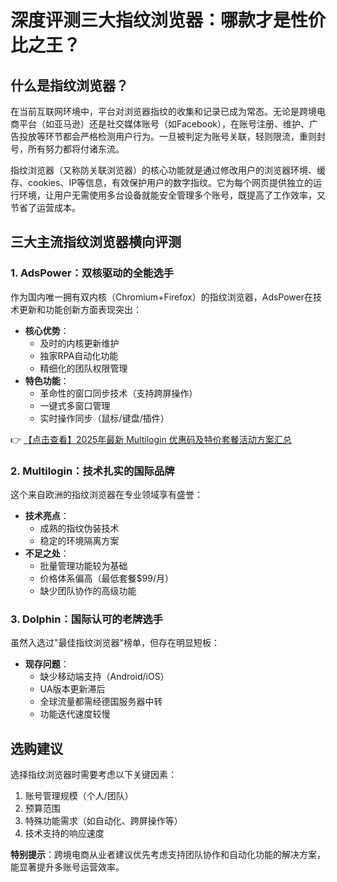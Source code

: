 # 深度评测三大指纹浏览器：哪款才是性价比之王？

## 什么是指纹浏览器？

在当前互联网环境中，平台对浏览器指纹的收集和记录已成为常态。无论是跨境电商平台（如亚马逊）还是社交媒体账号（如Facebook），在账号注册、维护、广告投放等环节都会严格检测用户行为。一旦被判定为账号关联，轻则限流，重则封号，所有努力都将付诸东流。

指纹浏览器（又称防关联浏览器）的核心功能就是通过修改用户的浏览器环境、缓存、cookies、IP等信息，有效保护用户的数字指纹。它为每个网页提供独立的运行环境，让用户无需使用多台设备就能安全管理多个账号，既提高了工作效率，又节省了运营成本。

## 三大主流指纹浏览器横向评测

### 1. AdsPower：双核驱动的全能选手

作为国内唯一拥有双内核（Chromium+Firefox）的指纹浏览器，AdsPower在技术更新和功能创新方面表现突出：

- **核心优势**：
  - 及时的内核更新维护
  - 独家RPA自动化功能
  - 精细化的团队权限管理
- **特色功能**：
  - 革命性的窗口同步技术（支持跨屏操作）
  - 一键式多窗口管理
  - 实时操作同步（鼠标/键盘/插件）

👉 [【点击查看】2025年最新 Multilogin 优惠码及特价套餐活动方案汇总](https://bit.ly/multIlogin)

### 2. Multilogin：技术扎实的国际品牌

这个来自欧洲的指纹浏览器在专业领域享有盛誉：

- **技术亮点**：
  - 成熟的指纹伪装技术
  - 稳定的环境隔离方案
- **不足之处**：
  - 批量管理功能较为基础
  - 价格体系偏高（最低套餐$99/月）
  - 缺少团队协作的高级功能

### 3. Dolphin：国际认可的老牌选手

虽然入选过"最佳指纹浏览器"榜单，但存在明显短板：

- **现存问题**：
  - 缺少移动端支持（Android/iOS）
  - UA版本更新滞后
  - 全球流量都需经德国服务器中转
  - 功能迭代速度较慢

## 选购建议

选择指纹浏览器时需要考虑以下关键因素：
1. 账号管理规模（个人/团队）
2. 预算范围
3. 特殊功能需求（如自动化、跨屏操作等）
4. 技术支持的响应速度

**特别提示**：跨境电商从业者建议优先考虑支持团队协作和自动化功能的解决方案，能显著提升多账号运营效率。